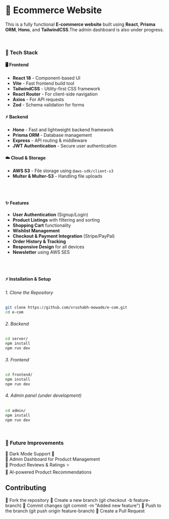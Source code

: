 # 🛒 Ecommerce Website

This is a fully functional **E-commerce website** built using **React**, **Prisma ORM**, **Hono**, and **TailwindCSS**.The admin dashboard is also under progress.

<br>

### 🚀 Tech Stack

#### 🖥 **Frontend**
- **React 18** - Component-based UI  
- **Vite** - Fast frontend build tool  
- **TailwindCSS** - Utility-first CSS framework  
- **React Router** - For client-side navigation  
- **Axios** - For API requests   
- **Zod** - Schema validation for forms  

#### ⚡ **Backend**
- ***Hono*** - Fast and lightweight backend framework  
- **Prisma ORM** - Database management  
- **Express** - API routing & middleware  
- **JWT Authentication** - Secure user authentication

#### ☁️ **Cloud & Storage**
- **AWS S3** - File storage using `@aws-sdk/client-s3`  
- **Multer & Multer-S3** - Handling file uploads

<br>
<br>

#### ✨ Features
   - **User Authentication** (Signup/Login)  
   - **Product Listings** with filtering and sorting  
   - **Shopping Cart** functionality  
   - **Wishlist Management**  
   - **Checkout & Payment Integration** (Stripe/PayPal)  
   - **Order History & Tracking**  
   - **Responsive Design** for all devices  
   - **Newsletter** using AWS SES

<br>
<br>

#### ⚡ Installation & Setup

###### 1. Clone the Repository
```sh
git clone https://github.com/vrushabh-mowade/e-com.git
cd e-com
```

###### 2. Backend
```sh
cd server/
npm install 
npm run dev 
```

###### 3. Frontend
```sh
cd frontend/
npm install 
npm run dev 
```

###### 4. Admin panel (under development)
```sh
cd admin/
npm install 
npm run dev 
```
<br>

### 🔮 Future Improvements  
 🔹 Dark Mode Support 🌙  
 🔹 Admin Dashboard for Product Management  
 🔹 Product Reviews & Ratings ⭐  
 🔹 AI-powered Product Recommendations  


## Contributing
 🔹 Fork the repository
 🔹 Create a new branch (git checkout -b feature-branch)
 🔹 Commit changes (git commit -m "Added new feature")
 🔹 Push to the branch (git push origin feature-branch)
 🔹 Create a Pull Request



